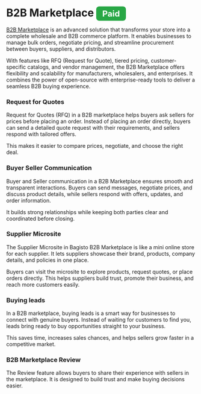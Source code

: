 # B2B Marketplace <span style="background-color: rgb(40, 167, 69);color: white;padding: 6px 16px;border-radius: 8px;font-size: 22px;font-weight: bold;">Paid</span>

[B2B Marketplace](https://store.webkul.com/laravel-b2b-marketplace.html) is an advanced solution that transforms your store into a complete wholesale and B2B commerce platform. It enables businesses to manage bulk orders, negotiate pricing, and streamline procurement between buyers, suppliers, and distributors.

With features like RFQ (Request for Quote), tiered pricing, customer-specific catalogs, and vendor management, the B2B Marketplace offers flexibility and scalability for manufacturers, wholesalers, and enterprises. It combines the power of open-source with enterprise-ready tools to deliver a seamless B2B buying experience.

### Request for Quotes

Request for Quotes (RFQ) in a B2B marketplace helps buyers ask sellers for prices before placing an order. Instead of placing an order directly, buyers can send a detailed quote request with their requirements, and sellers respond with tailored offers. 

This makes it easier to compare prices, negotiate, and choose the right deal. 

### Buyer Seller Communication

Buyer and Seller communication in a B2B Marketplace ensures smooth and transparent interactions. Buyers can send messages, negotiate prices, and discuss product details, while sellers respond with offers, updates, and order information. 

It builds strong relationships while keeping both parties clear and coordinated before closing.

### Supplier Microsite 

The Supplier Microsite in Bagisto B2B Marketplace is like a mini online store for each supplier. It lets suppliers showcase their brand, products, company details, and policies in one place.

Buyers can visit the microsite to explore products, request quotes, or place orders directly. This helps suppliers build trust, promote their business, and reach more customers easily.

### Buying leads

In a B2B marketplace, buying leads is a smart way for businesses to connect with genuine buyers. Instead of waiting for customers to find you, leads bring ready to buy opportunities straight to your business. 

This saves time, increases sales chances, and helps sellers grow faster in a competitive market.

### B2B Marketplace Review

The Review feature allows buyers to share their experience with sellers in the marketplace. It is designed to build trust and make buying decisions easier.